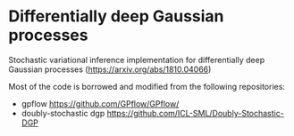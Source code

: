 # Differentially deep Gaussian processes
Stochastic variational inference implementation for differentially deep Gaussian processes (https://arxiv.org/abs/1810.04066)

Most of the code is borrowed and modified from the following repositories:
 - gpflow https://github.com/GPflow/GPflow/ 
 - doubly-stochastic dgp https://github.com/ICL-SML/Doubly-Stochastic-DGP
